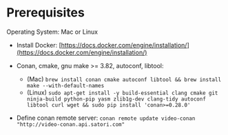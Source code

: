 # Prerequisites

Operating System: Mac or Linux

* Install Docker: [https://docs.docker.com/engine/installation/](https://docs.docker.com/engine/installation/)

* Conan, cmake, gnu make >= 3.82, autoconf, libtool:
  - (Mac) `brew install conan cmake autoconf libtool && brew install make --with-default-names`
  - (Linux) `sudo apt-get install -y build-essential clang cmake git ninja-build python-pip yasm zlib1g-dev clang-tidy autoconf libtool curl wget && sudo pip install 'conan>=0.28.0'`

* Define conan remote server: `conan remote update video-conan "http://video-conan.api.satori.com"`
